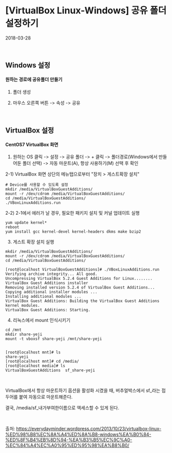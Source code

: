 # [VirtualBox Linux-Windows] 공유 폴더 설정하기

2018-03-28<br>

<br>

## Windows 설정

#### 원하는 경로에 공유폴더 만들기 <br>

 1)  폴더 생성<br>

 2) 마우스 오른쪽 버튼 -> 속성 -> 공유 <br>

<br>

## VirtualBox 설정

#### CentOS7 VirtualBox 화면<br>

 1)  원하는 OS 클릭 -> 설정 -> 공유 폴더 -> + 클릭 -> 폴더경로(Windows에서 만들어둔 폴더 선택) -> 자동 마운트(A), 항상 사용하기(M)  선택 후 확인<br>

 2-1) VirtualBox 화면 상단의 메뉴탭으로부터 "장치 > 게스트확장 설치"<br>

```
# Device를 사용할 수 있도록 설정
mkdir /media/VirtualBoxGuestAdditions/
mount -r /dev/cdrom /media/VirtualBoxGuestAdditions/
cd /media/VirtualBoxGuestAdditions/
./VBoxLinuxAdditions.run
```

2-2)  2-1에서 에러가 날 경우, 필요한 패키지 설치 및 커널 업데이트 실행<br>

```
yum update kernel*
reboot
yum install gcc kernel-devel kernel-headers dkms make bzip2
```

 3)  게스트 확장 설치 실행<br>

```
mkdir /media/VirtualBoxGuestAdditions/
mount -r /dev/cdrom /media/VirtualBoxGuestAdditions/
cd /media/VirtualBoxGuestAdditions/

[root@localhost VirtualBoxGuestAdditions]# ./VBoxLinuxAdditions.run
Verifying archive integrity... All good.
Uncompressing VirtualBox 5.2.4 Guest Additions for Linux........
VirtualBox Guest Additions installer
Removing installed version 5.2.4 of VirtualBox Guest Additions...
Copying additional installer modules ...
Installing additional modules ...
VirtualBox Guest Additions: Building the VirtualBox Guest Additions kernel modules.
VirtualBox Guest Additions: Starting.
```

 4)  리눅스에서 mount 인식시키기 <br>

```
cd /mnt
mkdir share-yeji
mount -t vboxsf share-yeji /mnt/share-yeji


[root@localhost mnt]# ls
share-yeji
[root@localhost mnt]# cd /media/
[root@localhost media]# ls
VirtualBoxGuestAdditions  sf_share-yeji
```

 <br>

VirtualBox에서 항상 마운트하기 옵션을 활성화 시켰을 때, 버추얼박스에서 sf_라는 접두어를 붙여 자동으로 마운트해준다. <br>

결국, /media/sf_내가부여한이름으로 액세스할 수 있게 된다. <br>

 <br>

출처: https://everydayminder.wordpress.com/2013/10/23/virtualbox-linux-%ED%98%B8%EC%8A%A4%ED%8A%B8-windows%EA%B0%84-%ED%8F%B4%EB%8D%94-%EA%B3%B5%EC%9C%A0-%EC%84%A4%EC%A0%95%ED%95%98%EA%B8%B0/
